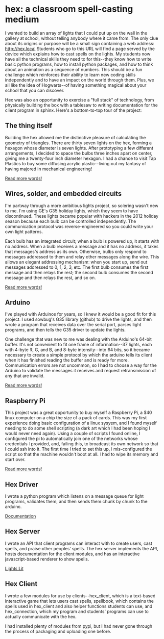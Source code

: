 hex: a classroom spell-casting medium
===

I wanted to build an array of lights that I could put up on the wall in the 
gallery at school, without telling anybody where it came from. The only clue 
about its origins or purpose will be a small sign containing a web address: 
http://hex.local Students who go to this URL will find a page served by the
device which explains how to cast spells on the lights. My students now have
all the technical skills they need to for this--they know how to write basic 
python programs, how to install python packages, and how to think about an 
animation as a sequence of numbers. This should be a fun challenge which 
reinforces their ability to learn new coding skills independently and to 
have an impact on the world through them. 
Plus, we all like the idea of Hogwarts--of having something magical about your
school that you can discover.

Hex was also an opportunity to exercise a "full stack" of technology, from 
physically building the box with a tablesaw to writing documentation for the 
client program in sphinx. Here's a bottom-to-top tour of the project:


The thing itself
----------------
Building the hex allowed me the distinctive pleasure of calculating the geometry
of triangles. There are thirty seven lights on the hex, forming a hexagon whose 
diameter is seven lights. After prototyping a few different arrangements, I 
decided to space the bulbs three inches apart on center, giving me a twenty-four
inch diameter hexagon. I had a chance to visit Tap Plastics to buy some diffusing 
acrylic plastic--living out my fantasy of having majored in mechanical engineering!

[Read more words!](construction/diagram.jpg)

Wires, solder, and embedded circuits
------------------------------------
I'm partway through a more ambitious lights project, so solering wasn't new to me. I'm 
using GE's G35 holiday lights, which they seem to have discontinued. These lights became
popular with hackers in the 2012 holiday season because each bulb can be controlled 
independently. The communication protocol was reverse-engineered so you could write your
own light patterns. 

Each bulb has an integrated circuit; when a bulb is powered up, it starts with no address.
When a bulb receives a message and it has no address, it takes that messages's address 
as its own. Otherwise, bulbs only respond to messages addressed to them and relay other
messages along the wire. This allows an elegant addressing mechanism: when you start up, 
send out messages addressed to 0, 1, 2, 3, etc. The first bulb consumes the first message and
then relays the rest; the second bulb consumes the second message and then relays the rest,
and so on. 

[Read more words!](construction/diagram2.jpg)

Arduino
-------
I've played with Arduinos for years, so I knew it would be a good fit for this project. 
I used sowbug's G35 library (github) to drive the lights, and then wrote a program that 
receives data over the serial port, parses light programs, and then tells the G35 driver 
to update the lights. 

One challenge that was new to me was dealing with the Arduino's 64-bit buffer. It's not
convenient to fit one frame of information--37 lights, each with 4-byte R, G, and B, and 
8-byte intensity--into 64 bits, so it became necessary to create a simple protocol by 
which the arduino tells its client when it has finished reading the buffer and is ready 
for more. Communication errors are not uncommon, so I had to choose a way for the Arduino
to validate the messages it receives and request retransmission of any that are invalid.

[Read more words!](construction/installing_lights.jpg)

Raspberry Pi
------------
This project was a great opportunity to buy myself a Raspberry Pi, a $40 linux
computer on a chip the size of a pack of cards. This was my first experience 
doing basic configuration of a linux sysyem, and I found myself needing to 
do some shell scripting (a dark art which I had been hoping I would never need again).
Using a couple of scripts I found online, I configured the pi to automatically 
join one of the networks whose credentials I provided, and, failing this, to broadcast
its own network so that I could ssh into it. The first time I tried to set this up, I 
mis-configured the script so that the machine wouldn't boot at all. I had to wipe its 
memory and start over. 

[Read more words!](construction/lights_lit2.jpg)

Hex Driver
----------
I wrote a python program which listens on a message queue for light programs, validates
them, and then sends them chunk by chunk to the arduino. 

[Documentation](construction/documentation.jpg)

Hex Server
----------
I wrote an API that client programs can interact with to create users, cast spells, 
and praise other peoples' spells. The hex server implements the API, hosts
documentation for the client modules, and has an interactive javascript-based 
renderer to show spells. 

[Lights Lit](construction/lights_lit.jpg)

Hex Client
----------
I wrote a few modules for use by clients--hex_client, which is a text-based 
interactive game that lets users cast spells, spellbook, which contains the 
spells used in hex_client and also helper functions students can use, and 
hex_connection, which my program and students' programs can use to actually
communicate with the hex.

I had installed plenty of modules from pypi, but I had never gone through the
process of packaging and uploading one before. 
